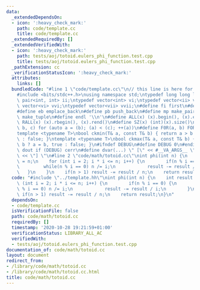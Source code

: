 ```yaml
---
data:
  _extendedDependsOn:
  - icon: ':heavy_check_mark:'
    path: code/template.cc
    title: code/template.cc
  _extendedRequiredBy: []
  _extendedVerifiedWith:
  - icon: ':heavy_check_mark:'
    path: tests/aoj/totoid.eulers_phi_function.test.cpp
    title: tests/aoj/totoid.eulers_phi_function.test.cpp
  _pathExtension: cc
  _verificationStatusIcon: ':heavy_check_mark:'
  attributes:
    links: []
  bundledCode: "#line 1 \"code/template.cc\"\n// this line is here for a reason\n\
    #include <bits/stdc++.h>\nusing namespace std;\ntypedef long long ll;\ntypedef\
    \ pair<int, int> ii;\ntypedef vector<int> vi;\ntypedef vector<ii> vii;\ntypedef\
    \ vector<vi> vvi;\ntypedef vector<vii> vvii;\n#define fi first\n#define se second\n\
    #define eb emplace_back\n#define pb push_back\n#define mp make_pair\n#define mt\
    \ make_tuple\n#define endl '\\n'\n#define ALL(x) (x).begin(), (x).end()\n#define\
    \ RALL(x) (x).rbegin(), (x).rend()\n#define SZ(x) (int)(x).size()\n#define FOR(a,\
    \ b, c) for (auto a = (b); (a) < (c); ++(a))\n#define F0R(a, b) FOR (a, 0, (b))\n\
    template <typename T>\nbool ckmin(T& a, const T& b) { return a > b ? a = b, true\
    \ : false; }\ntemplate <typename T>\nbool ckmax(T& a, const T& b) { return a <\
    \ b ? a = b, true : false; }\n#ifndef DEBUG\n#define DEBUG 0\n#endif\n#define\
    \ dout if (DEBUG) cerr\n#define dvar(...) \" [\" << #__VA_ARGS__ \": \" << (__VA_ARGS__)\
    \ << \"] \"\n#line 2 \"code/math/totoid.cc\"\nint phi(int n) {\n    int result\
    \ = n;\n    for (int i = 2; i * i <= n; i++) {\n        if(n % i == 0) {\n   \
    \         while(n % i == 0) n /= i;\n            result -= result / i;\n     \
    \   }\n    }\n    if(n > 1) result -= result / n;\n    return result;\n}\n"
  code: "#include \"../template.hh\"\nint phi(int n) {\n    int result = n;\n    for\
    \ (int i = 2; i * i <= n; i++) {\n        if(n % i == 0) {\n            while(n\
    \ % i == 0) n /= i;\n            result -= result / i;\n        }\n    }\n   \
    \ if(n > 1) result -= result / n;\n    return result;\n}\n"
  dependsOn:
  - code/template.cc
  isVerificationFile: false
  path: code/math/totoid.cc
  requiredBy: []
  timestamp: '2020-10-28 19:21:59+01:00'
  verificationStatus: LIBRARY_ALL_AC
  verifiedWith:
  - tests/aoj/totoid.eulers_phi_function.test.cpp
documentation_of: code/math/totoid.cc
layout: document
redirect_from:
- /library/code/math/totoid.cc
- /library/code/math/totoid.cc.html
title: code/math/totoid.cc
---
```


